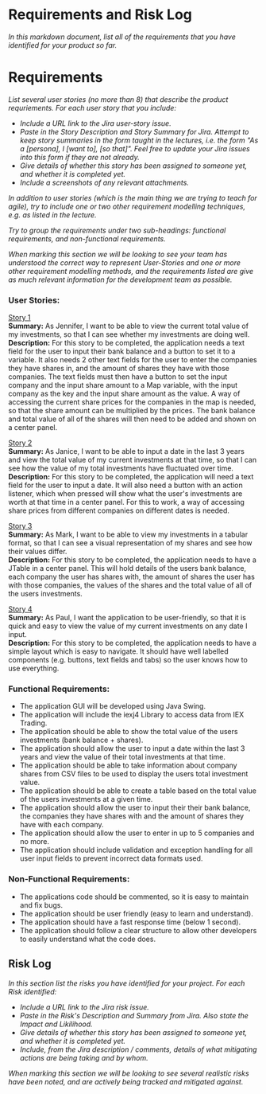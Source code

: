 # Requirements and Risk Log

*In this markdown document, list all of the requirements that you have identified for your product so far.*

# Requirements

*List several user stories (no more than 8) that describe the product requriements. For each user story that you include:*

* *Include a URL link to the Jira user-story issue.*
* *Paste in the Story Description and Story Summary for Jira.  Attempt to keep story summaries in the form taught in the lectures, i.e. the form "As a [persona], I [want to], [so that]".  Feel free to update your Jira issues into this form if they are not already.*
* *Give details of whether this story has been assigned to someone yet, and whether it is completed yet.*
* *Include a screenshots of any relevant attachments.*

*In addition to user stories (which is the main thing we are trying to teach for agile), try to include one or two other requirement modelling techniques, e.g. as listed in the lecture.*

*Try to group the requirements under two sub-headings: functional requirements, and non-functional requirements.*

*When marking this section we will be looking to see your team has understood the correct way to represent User-Stories and one or more other requirement modelling methods, and the requirements listed are give as much relevant information for the development team as possible.*


### User Stories:


[Story 1](https://cseejira.essex.ac.uk/browse/CE291T21-76)  
**Summary:** As Jennifer, I want to be able to view the current total value of my investments, so that I can see whether my investments are doing well.  
**Description:** For this story to be completed, the application needs a text field for the user to input their bank balance and a button to set it to a variable. It also needs 2 other text fields for the user to enter the companies they have shares in, and the amount of shares they have with those companies. The text fields must then have a button to set the input company and the input share amount to a Map variable, with the input company as the key and the input share amount as the value. A way of accessing the current share prices for the companies in the map is needed, so that the share amount can be multiplied by the prices. The bank balance and total value of all of the shares will then need to be added and shown on a center panel.  
  

[Story 2](https://cseejira.essex.ac.uk/browse/CE291T21-74)  
**Summary:** As Janice, I want to be able to input a date in the last 3 years and view the total value of my current investments at that time, so that I can see how the value of my total investments have fluctuated over time.  
**Description:** For this story to be completed, the application will need a text field for the user to input a date. It will also need a button with an action listener, which when pressed will show what the user's investments are worth at that time in a center panel. For this to work, a way of accessing share prices from different companies on different dates is needed.  

[Story 3](https://cseejira.essex.ac.uk/browse/CE291T21-77)  
**Summary:** As Mark, I want to be able to view my investments in a tabular format, so that I can see a visual representation of my shares and see how their values differ.  
**Description:** For this story to be completed, the application needs to have a JTable in a center panel. This will hold details of the users bank balance, each company the user has shares with, the amount of shares the user has with those companies, the values of the shares and the total value of all of the users investments.  

[Story 4](https://cseejira.essex.ac.uk/browse/CE291T21-75)  
**Summary:** As Paul, I want the application to be user-friendly, so that it is quick and easy to view the value of my current investments on any date I input.  
**Description:** For this story to be completed, the application needs to have a simple layout which is easy to navigate. It should have well labelled components (e.g. buttons, text fields and tabs) so the user knows how to use everything.  

### Functional Requirements:

* The application GUI will be developed using Java Swing.
* The application will include the iexj4 Library to access data from IEX Trading.
* The application should be able to show the total value of the users investments (bank balance + shares).
* The application should allow the user to input a date within the last 3 years and view the value of their total investments at that time.
* The application should be able to take information about company shares from CSV files to be used to display the users total investment value.
* The application should be able to create a table based on the total value of the users investments at a given time.
* The application should allow the user to input their their bank balance, the companies they have shares with and the amount of shares they have with each company.
* The application should allow the user to enter in up to 5 companies and no more.
* The application should include validation and exception handling for all user input fields to prevent incorrect data formats used.


### Non-Functional Requirements:

* The applications code should be commented, so it is easy to maintain and fix bugs.
* The application should be user friendly (easy to learn and understand).
* The application should have a fast response time (below 1 second).
* The application should follow a clear structure to allow other developers to easily understand what the code does.



## Risk Log

*In this section list the risks you have identified for your project.  For each Risk identified:*

* *Include a URL link to the Jira risk issue.* 
* *Paste in the Risk's Description and Summary from Jira.  Also state the Impact and Likilihood.*
* *Give details of whether this story has been assigned to someone yet, and whether it is completed yet.*
* *Include, from the Jira description / comments, details of what mitigating actions are being taking and by whom.*

*When marking this section we will be looking to see several realistic risks have been noted, and are actively being tracked and mitigated against.*





